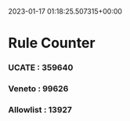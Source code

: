2023-01-17 01:18:25.507315+00:00
# Rule Counter 
 ### UCATE : 359640

 ### Veneto : 99626

 ### Allowlist : 13927